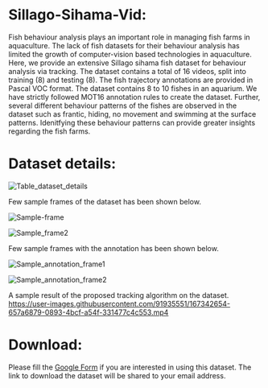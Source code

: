 # Sillago-Sihama-Vid:
Fish behaviour analysis plays an important role in managing fish farms in aquaculture. The lack of fish datasets for their behaviour analysis has limited the growth of computer-vision based technologies in aquaculture. Here, we provide an extensive Sillago sihama fish dataset for behaviour analysis via tracking. The dataset contains  a total of 16 videos, split into training (8) and testing (8).  The fish trajectory annotations are provided in Pascal VOC format. The dataset contains 8 to 10 fishes in an aquarium. We have strictly followed MOT16 annotation rules to create the dataset.  Further, several different behaviour patterns of the fishes are observed in the dataset such as frantic, hiding, no movement and swimming at the surface patterns. Idenitfying these behaviour patterns can provide greater insights regarding the fish farms.
# Dataset details:
![Table_dataset_details](https://user-images.githubusercontent.com/91935551/138856329-d9bb2cfd-c3bd-4907-9c52-b514b648a994.PNG)

Few sample frames of the dataset has been shown below. 

![Sample-frame](https://user-images.githubusercontent.com/91935551/138845151-fd0ae478-b48e-48b3-9b0f-b22968e4a110.png)

![Sample_frame2](https://user-images.githubusercontent.com/91935551/138845180-0beb1b4e-449a-4375-8afd-6d676024fcb2.png)

Few sample frames with the annotation has been shown below.

![Sample_annotation_frame1](https://user-images.githubusercontent.com/91935551/138845218-646663ed-7325-438d-9e56-62f969e391cd.PNG)

![Sample_annotation_frame2](https://user-images.githubusercontent.com/91935551/138845232-e8494f0c-ad12-488d-b3ed-33816b49d1e8.PNG)

A sample result of the proposed tracking algorithm on the dataset.
https://user-images.githubusercontent.com/91935551/167342654-657a6879-0893-4bcf-a54f-331477c4c553.mp4


# Download:
Please fill the [Google Form](https://docs.google.com/forms/d/e/1FAIpQLSfHf5dBdDdPlKJ6eNuCGXqt_wSLJpL7Im5X31-DZtRdfK255g/viewform) if you are interested in using this dataset. The link to download the dataset will be shared to your email address. 
